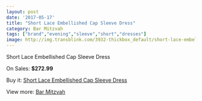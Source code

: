 ```yaml
---
layout: post
date: '2017-05-17'
title: "Short Lace Embellished Cap Sleeve Dress"
category: Bar Mitzvah
tags: ["brand","evening","sleeve","short","dresses"]
image: http://img.transblink.com/3932-thickbox_default/short-lace-embellished-cap-sleeve-dress.jpg
---
```

Short Lace Embellished Cap Sleeve Dress

On Sales: **$272.99**
<a href="https://www.transblink.com/en/bar-mitzvah/1250-short-lace-embellished-cap-sleeve-dress.html"><amp-img layout="responsive" width="600" height="600" src="//img.transblink.com/3932-thickbox_default/short-lace-embellished-cap-sleeve-dress.jpg" alt="Short Lace Embellished Cap Sleeve Dress 0" /></a>
<a href="https://www.transblink.com/en/bar-mitzvah/1250-short-lace-embellished-cap-sleeve-dress.html"><amp-img layout="responsive" width="600" height="600" src="//img.transblink.com/3934-thickbox_default/short-lace-embellished-cap-sleeve-dress.jpg" alt="Short Lace Embellished Cap Sleeve Dress 1" /></a>
<a href="https://www.transblink.com/en/bar-mitzvah/1250-short-lace-embellished-cap-sleeve-dress.html"><amp-img layout="responsive" width="600" height="600" src="//img.transblink.com/3933-thickbox_default/short-lace-embellished-cap-sleeve-dress.jpg" alt="Short Lace Embellished Cap Sleeve Dress 2" /></a>

Buy it: [Short Lace Embellished Cap Sleeve Dress](https://www.transblink.com/en/bar-mitzvah/1250-short-lace-embellished-cap-sleeve-dress.html "Short Lace Embellished Cap Sleeve Dress")

View more: [Bar Mitzvah](https://www.transblink.com/en/2-bar-mitzvah "Bar Mitzvah")